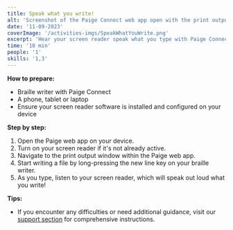 ```yaml
---
title: Speak what you write!
alt: 'Screenshot of the Paige Connect web app open with the print output window selected.'
date: '11-09-2023'
coverImage: '/activities-imgs/SpeakWhatYouWrite.png'
excerpt: 'Hear your screen reader speak what you type with Paige Connect'
time: '10 min'
people: '1'
skills: '1,3'
---
```


**How to prepare:**

- Braille writer with Paige Connect
- A phone, tablet or laptop
- Ensure your screen reader software is installed and configured on your device

**Step by step:**

1. Open the Paige web app on your device.
2. Turn on your screen reader if it's not already active.
3. Navigate to the print output window within the Paige web app.
4. Start writing a file by long-pressing the new line key on your braille writer.
5. As you type, listen to your screen reader, which will speak out loud what you write!
 
**Tips:** 

- If you encounter any difficulties or need additional guidance, visit our [support section](https://paigebraille.com/support) for comprehensive instructions.
